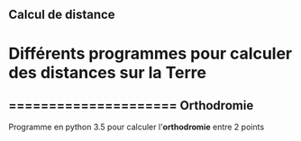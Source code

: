 ## Calcul de distance
# Différents programmes pour calculer des distances sur la Terre
=====================
Orthodromie
-------------
Programme en python 3.5 pour calculer l'**orthodromie** entre 2 points
